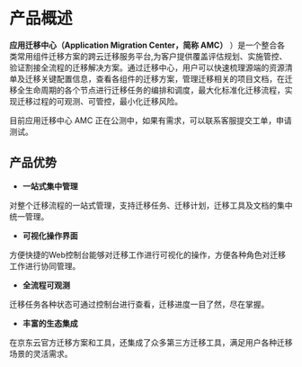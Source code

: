 # 产品概述

**应用迁移中心（Application Migration Center，简称 AMC）** ）是一个整合各类常用组件迁移方案的跨云迁移服务平台,为客户提供覆盖评估规划、实施管控、验证割接全流程的迁移解决方案。通过迁移中心，用户可以快速梳理源端的资源清单及迁移关键配置信息，查看各组件的迁移方案，管理迁移相关的项目文档，在迁移全生命周期的各个节点进行迁移任务的编排和调度，最大化标准化迁移流程，实现迁移过程的可观测、可管控，最小化迁移风险。

目前应用迁移中心 AMC 正在公测中，如果有需求，可以联系客服提交工单，申请测试。 

## 产品优势
- **一站式集中管理**

对整个迁移流程的一站式管理，支持迁移任务、迁移计划，迁移工具及文档的集中统一管理。

- **可视化操作界面**

方便快捷的Web控制台能够对迁移工作进行可视化的操作，方便各种角色对迁移工作进行协同管理。

- **全流程可观测**

迁移任务各种状态可通过控制台进行查看，迁移进度一目了然，尽在掌握。

- **丰富的生态集成**

在京东云官方迁移方案和工具，还集成了众多第三方迁移工具，满足用户各种迁移场景的灵活需求。
